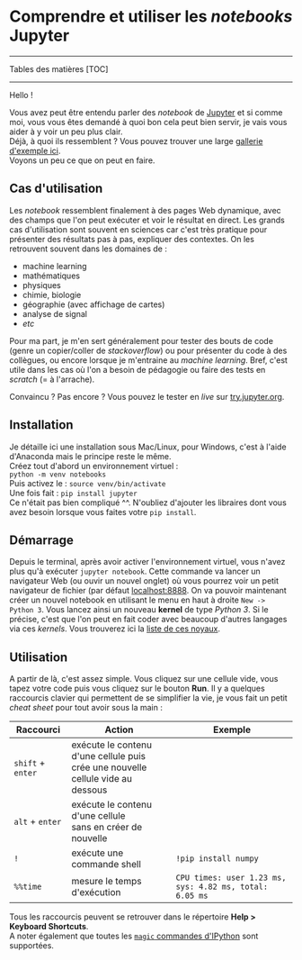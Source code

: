 # Comprendre et utiliser les *notebooks* **Jupyter**

---
Tables des matières
[TOC]

---


Hello !

Vous avez peut être entendu parler des *notebook* de [Jupyter](http://jupyter.org/) et si comme moi, vous vous êtes demandé à quoi bon cela peut bien servir,
je vais vous aider à y voir un peu plus clair.  
Déjà, à quoi ils ressemblent ? Vous pouvez trouver une large [gallerie d'exemple ici](http://nb.bianp.net/sort/views/).  
Voyons un peu ce que on peut en faire.

## Cas d'utilisation
Les *notebook* ressemblent finalement à des pages Web dynamique, avec des champs que l'on peut exécuter et voir le résultat en direct. Les grands cas d'utilisation sont souvent en sciences
car c'est très pratique pour présenter des résultats pas à pas, expliquer des contextes. On les retrouvent souvent dans les domaines de :
* machine learning
* mathématiques
* physiques
* chimie, biologie
* géographie (avec affichage de cartes)
* analyse de signal
* *etc*

Pour ma part, je m'en sert généralement pour tester des bouts de code (genre un copier/coller de *stackoverflow*) ou pour présenter du code à des collègues, ou encore lorsque
je m'entraine au *machine learning*. Bref, c'est utile dans les cas où l'on a besoin de pédagogie ou faire des tests en *scratch* (= à l'arrache).

Convaincu ? Pas encore ? Vous pouvez le tester en *live* sur [try.jupyter.org](https://try.jupyter.org/).

## Installation

Je détaille ici une installation sous Mac/Linux, pour Windows, c'est à l'aide d'Anaconda mais le principe reste le même.  
Créez tout d'abord un environnement virtuel :  
`python -m venv notebooks`  
Puis activez le : `source venv/bin/activate`  
Une fois fait : `pip install jupyter`  
Ce n'était pas bien compliqué ^^. N'oubliez d'ajouter les libraires dont vous avez besoin lorsque vous faites votre `pip install`.

## Démarrage

Depuis le terminal, après avoir activer l'environnement virtuel, vous n'avez plus qu'à exécuter `jupyter notebook`. Cette commande va lancer un navigateur Web
(ou ouvir un nouvel onglet) où vous pourrez voir un petit navigateur de fichier (par défaut [localhost:8888](http://localhost:8888]). On va pouvoir maintenant créer un nouvel notebook 
en utilisant le menu en haut à droite `New -> Python 3`. Vous lancez ainsi un nouveau **kernel** de type *Python 3*. Si le précise, c'est que l'on peut en fait coder avec beaucoup d'autres langages
via ces *kernels*. Vous trouverez ici la [liste de ces noyaux](https://github.com/jupyter/jupyter/wiki/Jupyter-kernels).

## Utilisation

A partir de là, c'est assez simple. Vous cliquez sur une cellule vide, vous tapez votre code puis vous cliquez sur le bouton **Run**. Il y a
quelques raccourcis clavier qui permettent de se simplifier la vie, je vous fait un petit *cheat sheet* pour tout avoir sous la main :  

| Raccourci | Action | Exemple
| - | - | - |
| `shift` + `enter` | exécute le contenu d'une cellule puis<br>crée une nouvelle cellule vide au dessous | |
| `alt` + `enter` | exécute le contenu d'une cellule<br>sans en créer de nouvelle | | 
| `!` | exécute une commande shell | `!pip install numpy` |
| `%%time` | mesure le temps d'exécution | `CPU times: user 1.23 ms, sys: 4.82 ms, total: 6.05 ms` |


Tous les raccourcis peuvent se retrouver dans le répertoire **Help > Keyboard Shortcuts**.  
A noter également que toutes les [`magic` commandes d'IPython](http://ipython.readthedocs.io/en/stable/interactive/magics.html) sont supportées.
